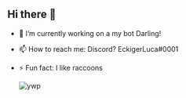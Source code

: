 ## Hi there 👋

- 🔭 I’m currently working on a my bot Darling!
- 📫 How to reach me: Discord? EckigerLuca#0001
- ⚡ Fun fact: I like raccoons

  ![ywp](https://user-images.githubusercontent.com/63116530/132997383-8106cfb5-4071-45f3-bde6-c42b4a3d35bf.gif)


